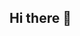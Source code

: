 ## Hi there 👋

<!--
**xX-Progressbar95Player-Xx/xX-Progressbar95Player-Xx** is a ✨ _special_ ✨ repository because its `README.md` (this file) appears on your GitHub profile.

Here are some ideas to get you started:

- 🔭 I’m currently working on ...
- 🌱 I’m currently learning: MS Batch
- 👯 I’m looking to collaborate on ...
- 🤔 I’m looking for help with ...
- 💬 Ask me about ...
- 📫 Contact me at: progressbar95player2.0@hotmail.com (DON'T HACK)
- 😄 Pronouns: he/him
- ⚡ Fun fact: ...
-->
